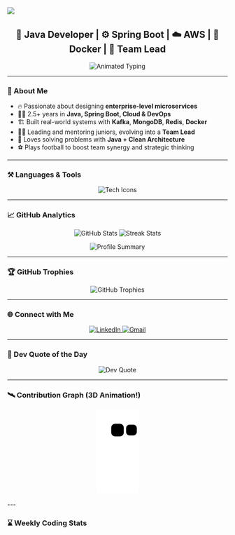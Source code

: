 <!-- Enhanced Animated Gradient Banner -->
<img src="https://capsule-render.vercel.app/api?type=waving&color=0:ff0080,100:00d4ff&height=240&section=header&text=Nitin%20Kajlekar%20👨‍💻&fontSize=50&fontColor=ffffff&animation=twinkle" />

<h2 align="center">🔭 Java Developer | ⚙️ Spring Boot | ☁️ AWS | 🐳 Docker | 💬 Team Lead</h2>

<p align="center">
  <img src="https://readme-typing-svg.herokuapp.com/?font=Fira+Code&weight=600&size=22&pause=1000&color=00d4ff&center=true&vCenter=true&width=600&lines=Innovative+Solutions;Cutting-Edge+Microservices;CI%2FCD+Maestro;Cloud+Enthusiast" alt="Animated Typing" />
</p>

---

### 🧠 About Me
- 🔥 Passionate about designing **enterprise-level microservices**  
- 👨‍💼 2.5+ years in **Java, Spring Boot, Cloud & DevOps**  
- 🏗️ Built real-world systems with **Kafka**, **MongoDB**, **Redis**, **Docker**  
- 🧑‍🏫 Leading and mentoring juniors, evolving into a **Team Lead**  
- 🧩 Loves solving problems with **Java + Clean Architecture**  
- ⚽ Plays football to boost team synergy and strategic thinking

---

### ⚒️ Languages & Tools

<div align="center">
  <img src="https://skillicons.dev/icons?i=java,spring,docker,kubernetes,mysql,mongodb,postgres,redis,kafka,jenkins,git,github,aws,postman,idea" alt="Tech Icons" />
</div>

---

### 📈 GitHub Analytics

<p align="center">
  <img width="49%" src="https://github-readme-stats.vercel.app/api?username=kajlekarn&show_icons=true&theme=tokyonight&hide_border=true" alt="GitHub Stats"/>
  <img width="49%" src="https://github-readme-streak-stats.herokuapp.com/?user=kajlekarn&theme=tokyonight&hide_border=true" alt="Streak Stats"/>
</p>

<p align="center">
  <img src="https://github-profile-summary-cards.vercel.app/api/cards/profile-details?username=kajlekarn&theme=tokyonight" alt="Profile Summary"/>
</p>

---

### 🏆 GitHub Trophies

<p align="center">
  <img src="https://github-profile-trophy.vercel.app/?username=kajlekarn&theme=dracula&no-frame=true&row=1&margin-w=15&margin-h=15" alt="GitHub Trophies"/>
</p>

---

### 🌐 Connect with Me

<p align="center">
  <a href="https://linkedin.com/in/nitin-kajlekar-a36823174" target="_blank">
    <img src="https://img.shields.io/badge/LinkedIn-0077B5?style=for-the-badge&logo=linkedin&logoColor=white" alt="LinkedIn"/>
  </a>
  <a href="mailto:kajlekarn@gmail.com">
    <img src="https://img.shields.io/badge/Gmail-D14836?style=for-the-badge&logo=gmail&logoColor=white" alt="Gmail"/>
  </a>
</p>

---

### 💬 Dev Quote of the Day

<p align="center">
  <img src="https://quotes-github-readme.vercel.app/api?type=horizontal&theme=radical" alt="Dev Quote" />
</p>

---

### 🛰️ Contribution Graph (3D Animation!)

<!-- 
To display an animated contribution graph, please set up the GitHub Action from Platane/snk:
https://github.com/Platane/snk
Make sure the output file is generated at:
https://github.com/nitinkajlekar/nitinkajlekar/raw/output/github-contribution-grid-snake.svg
-->
<p align="center">
  <img src="https://github.com/kajlekarn/kajlekarn/raw/output/github-contribution-grid-snake.svg" alt="Snake Animation" />
</p>
---

### ⌛ Weekly Coding Stats

<!-- (Optional) Uncomment the following section if you have Wakatime configured -->
<!--
```text
Java             ███████████░░░░░░░░░ 55%
SQL              ████████░░░░░░░░░░░░ 30%
YAML             ██░░░░░░░░░░░░░░░░░░ 10%
Others           ░░░░░░░░░░░░░░░░░░░░ 5%
